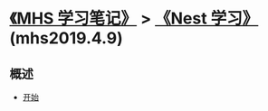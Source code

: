 # [《MHS 学习笔记》] > [《Nest 学习》] (mhs2019.4.9)

## 概述
- [开始]


##
[《MHS 学习笔记》]: https://mhsnet.github.io/mhsstudynotes/ "《MHS 学习笔记》"
[《Nest 学习》]: https://mhsnet.github.io/mhsstudynotes/framework/nest/index.html "《Nest 学习》"

[开始]: https://mhsnet.github.io/mhsstudynotes/framework/nest/index.html#start "开始"